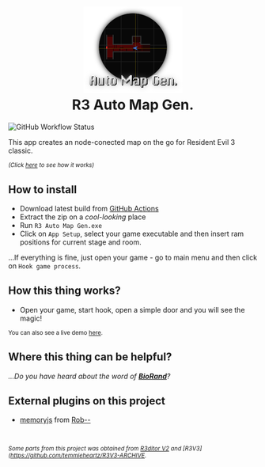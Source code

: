 <h1 align="center">
  <img src="https://github.com/temmieheartz/R3-Auto-Map-Gen/blob/main/App/img/icon.png?raw=true" alt="R3_auto_map_gen_icon" title="R3 Auto Map Gen." width="200"/>
  <br>R3 Auto Map Gen.
</h1>

![GitHub Workflow Status](https://img.shields.io/github/actions/workflow/status/temmieheartz/R3-Auto-Map-Gen/main.yaml?style=plastic)
  
This app creates an node-conected map on the go for Resident Evil 3 classic.

<sup>
  
 _(Click [here](https://twitter.com/temmieheartz/status/1659312625384140802) to see how it works)_
  
</sup>

## How to install
- Download latest build from [GitHub Actions](https://github.com/temmieheartz/R3-Auto-Map-Gen/actions)
- Extract the zip on a _cool-looking_ place
- Run `R3 Auto Map Gen.exe`
- Click on `App Setup`, select your game executable and then insert ram positions for current stage and room.

...If everything is fine, just open your game - go to main menu and then click on `Hook game process`.

## How this thing works?
- Open your game, start hook, open a simple door and you will see the magic!

<sup>

You can also see a live demo [here](https://twitter.com/temmieheartz/status/1659312625384140802).

</sup>
  
## Where this thing can be helpful?
_...Do you have heard about the word of **[BioRand](https://github.com/IntelOrca/biorand)**?_

## External plugins on this project
- [memoryjs](https://github.com/rob--/memoryjs) from [Rob--](https://github.com/rob--/)

<br>
<sup>

_Some parts from this project was obtained from [R3ditor V2](https://github.com/temmieheartz/R3ditor-V2) and [R3V3](https://github.com/temmieheartz/R3V3-ARCHIVE._

</sup>